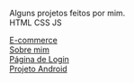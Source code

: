 Alguns projetos feitos por mim.<br>
HTML CSS JS

<a href="https://thdev7.github.io/portfolio/e-commerce/index.html" target="_blank" rel="external">E-commerce</a> <br> 
<a href="https://thdev7.github.io/portfolio/portifolio.red/index.html" target="_blank" rel="external">Sobre mim</a> <br>
<a href="https://thdev7.github.io/portfolio/loginpg1/index.html" target="_blank" rel="external">Página de Login</a> <br>
<a href="https://thdev7.github.io/portfolio/desafio_android/android.html" target="_blank" rel="external">Projeto Android<a>